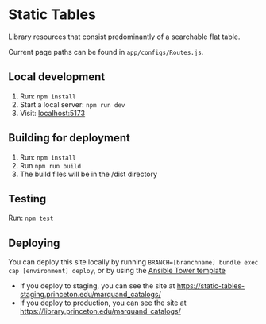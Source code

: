 # Static Tables
Library resources that consist predominantly of a searchable flat table. 

Current page paths can be found in `app/configs/Routes.js`.

## Local development

1. Run: `npm install`
2. Start a local server: `npm run dev`
3. Visit: [localhost:5173](http://localhost:5173/)

## Building for deployment

1. Run: `npm install`
2. Run `npm run build`
3. The build files will be in the /dist directory


## Testing

Run: `npm test`


## Deploying
You can deploy this site locally by running `BRANCH=[branchname] bundle exec cap [environment] deploy`, or by using the [Ansible Tower template](https://ansible-tower.princeton.edu/#/templates/job_template/13/details)

- If you deploy to staging, you can see the site at https://static-tables-staging.princeton.edu/marquand_catalogs/
- If you deploy to production, you can see the site at https://library.princeton.edu/marquand_catalogs/
